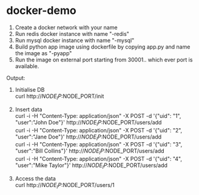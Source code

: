 # docker-demo
1) Create a docker network with your name
2) Run redis docker instance with name "<username>-redis"
3) Run mysql docker instance with name "<username>-mysql"
4) Build python app image using dockerfile by copying app.py and name the image as "<username>-pyapp"
5) Run the image on external port starting from 30001.. which ever port is available.

Output:
1) Initialise DB  
curl http://$NODE_IP:$NODE_PORT/init

2) Insert data  
curl -i -H "Content-Type: application/json" -X POST -d '{"uid": "1", "user":"John Doe"}' http://$NODE_IP:$NODE_PORT/users/add  
curl -i -H "Content-Type: application/json" -X POST -d '{"uid": "2", "user":"Jane Doe"}' http://$NODE_IP:$NODE_PORT/users/add  
curl -i -H "Content-Type: application/json" -X POST -d '{"uid": "3", "user":"Bill Collins"}' http://$NODE_IP:$NODE_PORT/users/add  
curl -i -H "Content-Type: application/json" -X POST -d '{"uid": "4", "user":"Mike Taylor"}' http://$NODE_IP:$NODE_PORT/users/add  

3) Access the data  
curl http://$NODE_IP:$NODE_PORT/users/1
